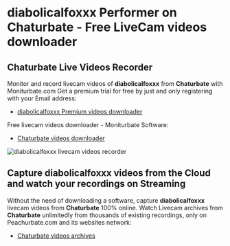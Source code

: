 # diabolicalfoxxx Performer on Chaturbate - Free LiveCam videos downloader

## Chaturbate Live Videos Recorder

Monitor and record livecam videos of **diabolicalfoxxx** from **Chaturbate** with Moniturbate.com
Get a premium trial for free by just and only registering with your Email address:
* [diabolicalfoxxx Premium videos downloader](https://moniturbate.com/request-demo-licence-key.html)

Free livecam videos downloader - Moniturbate Software:
* [Chaturbate videos downloader](https://moniturbate.com/moniturbate-download-software.html)

![diabolicalfoxxx livecam videos recorder](https://peachurnet.com/templates/moniturbate-software.png)


## Capture diabolicalfoxxx videos from the Cloud and watch your recordings on Streaming

Without the need of downloading a software, capture **diabolicalfoxxx** livecam videos from **Chaturbate** 100% online.
Watch Livecam archives from **Chaturbate** unlimitedly from thousands of existing recordings, only on Peachurbate.com and its websites network:
* [Chaturbate videos archives](https://peachurnet.com/)